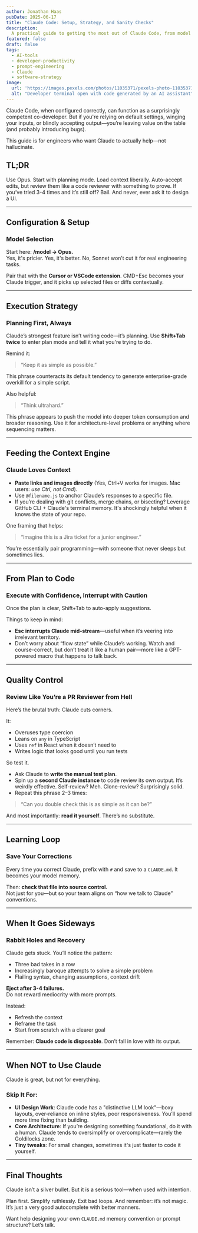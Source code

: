 ```yaml
---
author: Jonathan Haas
pubDate: 2025-06-17
title: "Claude Code: Setup, Strategy, and Sanity Checks"
description: 
  A practical guide to getting the most out of Claude Code, from model selection and execution patterns to debugging loops and knowing when to quit.
featured: false
draft: false
tags:
  - AI-tools
  - developer-productivity
  - prompt-engineering
  - Claude
  - software-strategy
image:
  url: 'https://images.pexels.com/photos/11035371/pexels-photo-11035371.jpeg?auto=compress&cs=tinysrgb&w=1260&h=750&dpr=2'
  alt: "Developer terminal open with code generated by an AI assistant"
---
```


Claude Code, when configured correctly, can function as a surprisingly competent co-developer. But if you're relying on default settings, winging your inputs, or blindly accepting output—you’re leaving value on the table (and probably introducing bugs).

This guide is for engineers who want Claude to actually help—not hallucinate.

## TL;DR

Use Opus. Start with planning mode. Load context liberally. Auto-accept edits, but review them like a code reviewer with something to prove. If you’ve tried 3-4 times and it’s still off? Bail. And never, ever ask it to design a UI.

---

## Configuration & Setup

### Model Selection

Start here: **/model → Opus.**  
Yes, it's pricier. Yes, it's better. No, Sonnet won’t cut it for real engineering tasks.

Pair that with the **Cursor or VSCode extension**. CMD+Esc becomes your Claude trigger, and it picks up selected files or diffs contextually.

---

## Execution Strategy

### Planning First, Always

Claude’s strongest feature isn’t writing code—it’s planning. Use **Shift+Tab twice** to enter plan mode and tell it what you're trying to do.

Remind it:  
> “Keep it as simple as possible.”  

This phrase counteracts its default tendency to generate enterprise-grade overkill for a simple script.

Also helpful:  
> “Think ultrahard.”  

This phrase appears to push the model into deeper token consumption and broader reasoning. Use it for architecture-level problems or anything where sequencing matters.

---

## Feeding the Context Engine

### Claude Loves Context

- **Paste links and images directly** (Yes, Ctrl+V works for images. Mac users: _use Ctrl, not Cmd_).
- Use `@filename.js` to anchor Claude’s responses to a specific file.
- If you’re dealing with git conflicts, merge chains, or bisecting? Leverage GitHub CLI + Claude's terminal memory. It's shockingly helpful when it knows the state of your repo.

One framing that helps:  
> “Imagine this is a Jira ticket for a junior engineer.”

You’re essentially pair programming—with someone that never sleeps but sometimes lies.

---

## From Plan to Code

### Execute with Confidence, Interrupt with Caution

Once the plan is clear, Shift+Tab to auto-apply suggestions.

Things to keep in mind:

- **Esc interrupts Claude mid-stream**—useful when it’s veering into irrelevant territory.
- Don’t worry about “flow state” while Claude’s working. Watch and course-correct, but don’t treat it like a human pair—more like a GPT-powered macro that happens to talk back.

---

## Quality Control

### Review Like You’re a PR Reviewer from Hell

Here’s the brutal truth: Claude cuts corners.

It:

- Overuses type coercion
- Leans on `any` in TypeScript
- Uses `ref` in React when it doesn’t need to
- Writes logic that looks good until you run tests

So test it.

- Ask Claude to **write the manual test plan**.
- Spin up a **second Claude instance** to code review its own output. It’s weirdly effective. Self-review? Meh. Clone-review? Surprisingly solid.
- Repeat this phrase 2–3 times:  

> “Can you double check this is as simple as it can be?”

And most importantly: **read it yourself**. There’s no substitute.

---

## Learning Loop

### Save Your Corrections

Every time you correct Claude, prefix with `#` and save to a `CLAUDE.md`. It becomes your model memory.

Then: **check that file into source control.**  
Not just for you—but so your team aligns on “how we talk to Claude” conventions.

---

## When It Goes Sideways

### Rabbit Holes and Recovery

Claude gets stuck. You’ll notice the pattern:

- Three bad takes in a row
- Increasingly baroque attempts to solve a simple problem
- Flailing syntax, changing assumptions, context drift

**Eject after 3-4 failures.**  
Do not reward mediocrity with more prompts.

Instead:

- Refresh the context
- Reframe the task
- Start from scratch with a clearer goal

Remember: **Claude code is disposable**. Don’t fall in love with its output.

---

## When NOT to Use Claude

Claude is great, but not for everything.

### Skip It For:

- **UI Design Work**: Claude code has a "distinctive LLM look"—boxy layouts, over-reliance on inline styles, poor responsiveness. You’ll spend more time fixing than building.
- **Core Architecture**: If you’re designing something foundational, do it with a human. Claude tends to oversimplify or overcomplicate—rarely the Goldilocks zone.
- **Tiny tweaks**: For small changes, sometimes it's just faster to code it yourself.

---

## Final Thoughts

Claude isn’t a silver bullet. But it is a serious tool—when used with intention.

Plan first. Simplify ruthlessly. Exit bad loops. And remember: it’s not magic. It’s just a very good autocomplete with better manners.

Want help designing your own `CLAUDE.md` memory convention or prompt structure? Let’s talk.
